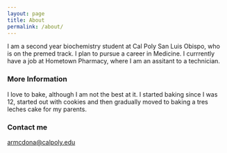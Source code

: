 ```yaml
---
layout: page
title: About
permalink: /about/
---
```

I am a second year biochemistry student at Cal Poly San Luis Obispo, who is on the premed track. I plan to pursue a career in Medicine. I currrently have a job at Hometown Pharmacy, where I am an assitant to a technician. 
### More Information

I love to bake, although I am not the best at it. I started baking since I was 12, started out with cookies and then gradually moved to baking a tres leches cake for my parents. 

### Contact me

[armcdona@calpoly.edu](mailto:eosoriog@calpoly.edu) 
